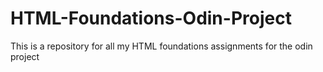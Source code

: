 # HTML-Foundations-Odin-Project
This is a repository for all my HTML foundations assignments 
for the odin project